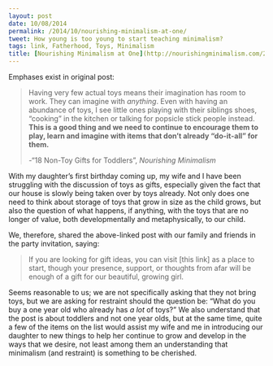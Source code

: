 ```yaml
---
layout: post
date: 10/08/2014
permalink: /2014/10/nourishing-minimalism-at-one/
tweet: How young is too young to start teaching minimalism?
tags: link, Fatherhood, Toys, Minimalism
title: [Nourishing Minimalism at One](http://nourishingminimalism.com/2014/07/18-non-toy-gifts-for-toddlers.html)
---
```


<p>Emphases exist in original post:</p>

<blockquote>
  <p>Having very few actual toys means their imagination has room to work. They can imagine with <em>anything</em>. Even with having an abundance of toys, I see little ones playing with their siblings shoes, “cooking” in the kitchen or  talking for popsicle stick people instead. <strong>This is a good thing and we need to continue to encourage them to play, learn and imagine with items that don’t already “do-it-all” for them.</strong></p>
  
  <p>-&#8220;18 Non-Toy Gifts for Toddlers&#8221;, <em>Nourishing Minimalism</em></p>
</blockquote>

<p>With my daughter&#8217;s first birthday coming up, my wife and I have been struggling with the discussion of toys as gifts, especially given the fact that our house is slowly being taken over by toys already. Not only does one need to think about storage of toys that grow in size as the child grows, but also the question of what happens, if anything, with the toys that are no longer of value, both developmentally and metaphysically, to our child.</p>

<p>We, therefore, shared the above-linked post with our family and friends in the party invitation, saying:</p>

<blockquote>
  <p>If you are looking for gift ideas, you can visit [this link] as a place to start, though your presence, support, or thoughts from afar will be enough of a gift for our beautiful, growing girl.</p>
</blockquote>

<p>Seems reasonable to us; we are not specifically asking that they not bring toys, but we are asking for restraint should the question be: &#8220;What do you buy a one year old who already has <em>a lot</em> of toys?&#8221; We also understand that the post is about toddlers and not one year olds, but at the same time, quite a few of the items on the list would assist my wife and me in introducing our daughter to new things to help her continue to grow and develop in the ways that we desire, not least among them an understanding that minimalism (and restraint) is something to be cherished.</p>
